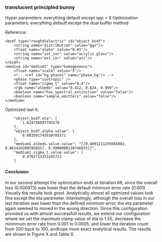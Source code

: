### translucent principled bunny
Hyper parameters: everything default except spp = 8 
Optimization parameters: everything default except the dual buffer method

Reference:
```
<bsdf type="roughdielectric" id="object_bsdf">
    <string name="distribution" value="ggx"/>
    <float name="alpha" value="0.01"/>
    <string name="int_ior" value="acrylic glass"/>
    <string name="ext_ior" value="air"/>
</bsdf>
<medium id="medium1" type="homogeneous">
    <float name="scale" value="5"/>
    <!-- <ref id="hg_phase1" name="phase_hg"/> -->
    <phase type="isotropic" />
    <float name="sigma_t" value="0.4"/>
    <rgb name="albedo" value="0.412, 0.824, 0.999"/>
    <boolean name="has_spectral_extinction" value="false"/>
    <boolean name="sample_emitters" value="false"/>
</medium>
```


Optimized last it:
```
    "object_bsdf.eta": [
        1.624756097793579
    ],
    "object_bsdf.alpha.value": [
        0.003591743530705571
    ],
    "medium1.albedo.value.value": "[[0.4091211259365082, 0.8614102005958557, 0.9990000128746033]]",
    "medium1.sigma_t.value.value": [
        0.4762713313102722
    ]
```

#### Conclusion
In our second attempt the optimization ends at iteration 66, since the overall loss (0.000973) was lower than the default minimum error rate (0.001). Visually the results look good. Analytically almost all optmized values look fine except the eta parameter. Interestingly, although the overall loss in our last iteration was lower than the defined minimum error, the eta parameter again seemed to moved in the wrong direction. Since this configuration provided us with almost successfull results, we extend our configuration where we set the maximum clamp value of eta to 1.55, decrease the mininmum error rate from 0.001 to 0.0005, and lower the iteration count from 200 back to 100, andhope more exact analytical results. The results are shown in Figure X and Table X.
